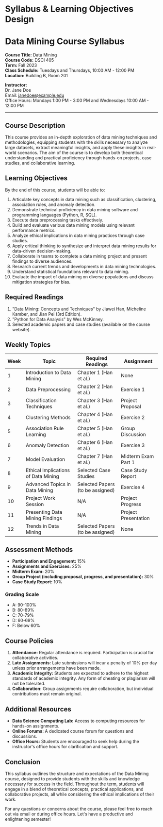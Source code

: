 Syllabus & Learning Objectives Design
=====================================

# Data Mining Course Syllabus

**Course Title:** Data Mining  
**Course Code:** DSCI 405  
**Term:** Fall 2023  
**Class Schedule:** Tuesdays and Thursdays, 10:00 AM - 12:00 PM  
**Location:** Building B, Room 201  

**Instructor:**  
Dr. Jane Doe  
Email: janedoe@example.edu  
Office Hours: Mondays 1:00 PM - 3:00 PM and Wednesdays 10:00 AM - 12:00 PM  

---

## Course Description

This course provides an in-depth exploration of data mining techniques and methodologies, equipping students with the skills necessary to analyze large datasets, extract meaningful insights, and apply these insights in real-world scenarios. The aim of the course is to develop both theoretical understanding and practical proficiency through hands-on projects, case studies, and collaborative learning.

## Learning Objectives

By the end of this course, students will be able to:
1. Articulate key concepts in data mining such as classification, clustering, association rules, and anomaly detection.
2. Demonstrate technical proficiency in data mining software and programming languages (Python, R, SQL).
3. Execute data preprocessing tasks effectively.
4. Build and evaluate various data mining models using relevant performance metrics.
5. Analyze ethical implications in data mining practices through case studies.
6. Apply critical thinking to synthesize and interpret data mining results for data-driven decision-making.
7. Collaborate in teams to complete a data mining project and present findings to diverse audiences.
8. Research current trends and developments in data mining technologies.
9. Understand statistical foundations relevant to data mining.
10. Evaluate the impact of data mining on diverse populations and discuss mitigation strategies for bias.

## Required Readings

1. "Data Mining: Concepts and Techniques" by Jiawei Han, Micheline Kamber, and Jian Pei (3rd Edition).
2. "Python for Data Analysis" by Wes McKinney.
3. Selected academic papers and case studies (available on the course website).

## Weekly Topics

| Week | Topic                                | Required Readings                              | Assignment         |
|------|--------------------------------------|-----------------------------------------------|--------------------|
| 1    | Introduction to Data Mining          | Chapter 1 (Han et al.)                        | None               |
| 2    | Data Preprocessing                   | Chapter 2 (Han et al.)                        | Exercise 1         |
| 3    | Classification Techniques             | Chapter 3 (Han et al.)                        | Project Proposal    |
| 4    | Clustering Methods                   | Chapter 4 (Han et al.)                        | Exercise 2         |
| 5    | Association Rule Learning            | Chapter 5 (Han et al.)                        | Group Discussion    |
| 6    | Anomaly Detection                    | Chapter 6 (Han et al.)                        | Exercise 3         |
| 7    | Model Evaluation                     | Chapter 7 (Han et al.)                        | Midterm Exam Part 1 |
| 8    | Ethical Implications of Data Mining  | Selected Case Studies                         | Case Study Report   |
| 9    | Advanced Topics in Data Mining      | Selected Papers (to be assigned)              | Exercise 4         |
| 10   | Project Work Session                 | N/A                                           | Project Progress    |
| 11   | Presenting Data Mining Findings      | N/A                                           | Project Presentation |
| 12   | Trends in Data Mining                | Selected Papers (to be assigned)              | None               |

## Assessment Methods

- **Participation and Engagement:** 15%  
- **Assignments and Exercises:** 25%  
- **Midterm Exam:** 20%  
- **Group Project (including proposal, progress, and presentation):** 30%  
- **Case Study Report:** 10%

### Grading Scale

- A: 90-100%  
- B: 80-89%  
- C: 70-79%  
- D: 60-69%  
- F: Below 60%  

## Course Policies

1. **Attendance:** Regular attendance is required. Participation is crucial for collaborative activities.
2. **Late Assignments:** Late submissions will incur a penalty of 10% per day unless prior arrangements have been made.
3. **Academic Integrity:** Students are expected to adhere to the highest standards of academic integrity. Any form of cheating or plagiarism will not be tolerated.
4. **Collaboration:** Group assignments require collaboration, but individual contributions must remain original.

## Additional Resources

- **Data Science Computing Lab:** Access to computing resources for hands-on assignments.
- **Online Forums:** A dedicated course forum for questions and discussions.
- **Office Hours:** Students are encouraged to seek help during the instructor's office hours for clarification and support.

## Conclusion

This syllabus outlines the structure and expectations of the Data Mining course, designed to provide students with the skills and knowledge necessary for success in the field. Throughout the term, students will engage in a blend of theoretical concepts, practical applications, and collaborative projects, all while considering the ethical implications of their work.

For any questions or concerns about the course, please feel free to reach out via email or during office hours. Let's have a productive and enlightening semester!